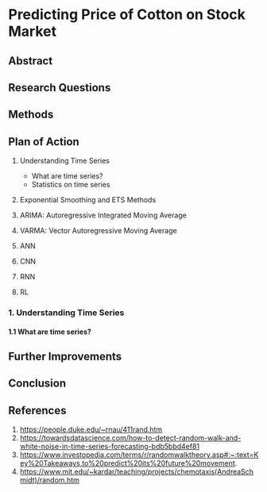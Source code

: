 # Predicting Price of Cotton on Stock Market



## Abstract


## Research Questions

## Methods

## Plan of Action
1. Understanding Time Series

    - What are time series?
    - Statistics on time series

2. Exponential Smoothing and ETS Methods

3. ARIMA: Autoregressive Integrated Moving Average 

4. VARMA: Vector Autoregressive Moving Average

5. ANN

6. CNN

7. RNN

8. RL




### 1. Understanding Time Series

#### 1.1 What are time series?










## Further Improvements

## Conclusion

## References
1. https://people.duke.edu/~rnau/411rand.htm
2. https://towardsdatascience.com/how-to-detect-random-walk-and-white-noise-in-time-series-forecasting-bdb5bbd4ef81
3. https://www.investopedia.com/terms/r/randomwalktheory.asp#:~:text=Key%20Takeaways,to%20predict%20its%20future%20movement.
4. https://www.mit.edu/~kardar/teaching/projects/chemotaxis(AndreaSchmidt)/random.htm
